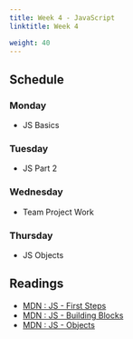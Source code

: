 ```yaml
---
title: Week 4 - JavaScript
linktitle: Week 4

weight: 40
---
```


## Schedule

### Monday

* JS Basics

### Tuesday

* JS Part 2

### Wednesday

* Team Project Work

### Thursday

* JS Objects

## Readings

* [MDN : JS - First Steps](https://developer.mozilla.org/en-US/docs/Learn/JavaScript/First_steps)  
* [MDN : JS - Building Blocks](https://developer.mozilla.org/en-US/docs/Learn/JavaScript/Building_blocks)  
* [MDN : JS - Objects](https://developer.mozilla.org/en-US/docs/Learn/JavaScript/Objects)  
